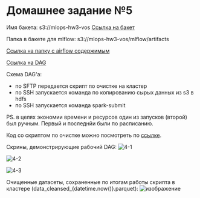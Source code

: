 # Домашнее задание №5

Имя бакета: s3://mlops-hw3-vos
[Ссылка на бакет](https://mlops-hw3-vos.website.yandexcloud.net)

Папка в бакете для mlflow: s3://mlops-hw3-vos/mlflow/artifacts

[Ссылка на папку с airflow содержимым](https://github.com/uncle-alfer/otus-mlops-homework-project/tree/main/airflow)

[Ссылка на DAG](https://github.com/uncle-alfer/otus-mlops-homework-project/blob/main/airflow/dags/cleanse_data_dag.py)

Схема DAG'а:

- по SFTP передается скрипт по очистке на кластер
- по SSH запускается команда по копированию сырых данных из s3 в hdfs
- по SSH запускается команда spark-submit

PS. в целях экономии времени и ресурсов один из запусков (второй) был ручным. Первый и последнйи были по расписанию.

Код со скриптом по очистке можно посмотреть по [ссылке](https://github.com/uncle-alfer/otus-mlops-homework-project/blob/main/airflow/utils/cleanse_data.py).

Скрины, демонстрирующие рабочий DAG:
![4-1](https://github.com/uncle-alfer/otus-mlops-homework-project/assets/70284100/20bd5a7d-8646-4825-bb7d-a9156e238f1c)

![4-2](https://github.com/uncle-alfer/otus-mlops-homework-project/assets/70284100/168de5a5-70ee-42b2-84cf-b94f23ab96c2)

![4-3](https://github.com/uncle-alfer/otus-mlops-homework-project/assets/70284100/5a47cee7-03bd-4dfc-b710-632f828c0a86)

Очищенные датасеты, сохраненные по итогам работы скрипта в кластере (data_cleansed_{datetime.now()}.parquet):
![изображение](https://github.com/uncle-alfer/otus-mlops-homework-project/assets/70284100/c8a53180-06c1-433a-816f-6f925a8d2e54)
